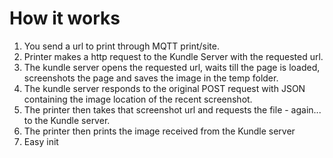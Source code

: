 # How it works

1. You send a url to print through MQTT print/site.
2. Printer makes a http request to the Kundle Server with the requested url.
3. The kundle server opens the requested url, waits till the page is loaded, screenshots the page and saves the image in the temp folder.
4. The kundle server responds to the original POST request with JSON containing the image location of the recent screenshot.
5. The printer then takes that screenshot url and requests the file - again... to the Kundle server.
6. The printer then prints the image received from the Kundle server
7. Easy init